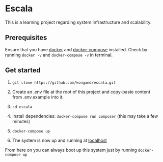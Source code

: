 # Escala

This is a learning project regarding system infrastructure and scalability.

## Prerequisites

Ensure that you have [docker](https://www.docker.com/) and [docker-compose](https://docs.docker.com/compose/overview/) installed.
Check by running `docker -v` and `docker-compose -v` in terminal.

## Get started

1) `git clone https://github.com/kongand/escala.git`

2) Create an .env file at the root of this project and copy-paste content from .env.example into it.

3) `cd escala`

3) Install dependencies: `docker-compose run composer` (this may take a few minutes)

4) `docker-compose up`

5) The system is now up and running at [localhost](http://localhost)

From here on you can always boot up this system just by running `docker-compose up`
